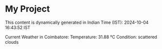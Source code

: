 # My Project

This content is dynamically generated in Indian Time (IST): 2024-10-04 16:43:52 IST


Current Weather in Coimbatore:
Temperature: 31.88 °C
Condition: scattered clouds
